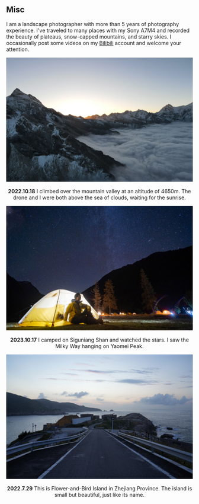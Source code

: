 ## Misc

I am a landscape photographer with more than 5 years of photography experience. I've traveled to many places with my Sony A7M4 and recorded the beauty of plateaus, snow-capped mountains, and starry skies. I occasionally post some videos on my [Bilibili](https://space.bilibili.com/18636556) account and welcome your attention.

<div align="center">
<img src="./assets/img/gallery/sichuanyunhai_.jpg" style="width=70%" >

**2022.10.18** I climbed over the mountain valley at an altitude of 4650m. The drone and I were both above the sea of clouds, waiting for the sunrise.
</div>

<div align="center">
<img src="./assets/img/gallery/siguniangshan_.jpg" style="width=70%" >

**2023.10.17** I camped on Siguniang Shan and watched the stars. I saw the Milky Way hanging on Yaomei Peak.
</div>

<div align="center">
<img src="./assets/img/gallery/huaniao_.jpg" style="width=70%" >

**2022.7.29** This is Flower-and-Bird Island in Zhejiang Province. The island is small but beautiful, just like its name.
</div>

